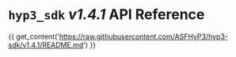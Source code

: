 # `hyp3_sdk` *v1.4.1* API Reference

{{ get_content('https://raw.githubusercontent.com/ASFHyP3/hyp3-sdk/v1.4.1/README.md') }}
